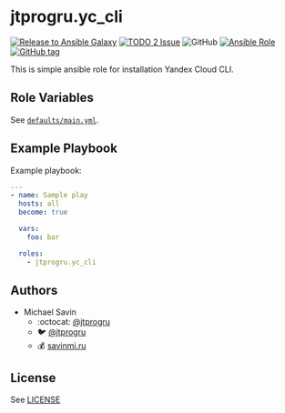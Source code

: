 # jtprogru.yc_cli

[![Release to Ansible Galaxy](https://github.com/jtprogru/ansible-role-yc_cli/actions/workflows/galaxy.yml/badge.svg)](https://github.com/jtprogru/ansible-role-yc_cli/actions/workflows/galaxy.yml)
[![TODO 2 Issue](https://github.com/jtprogru/ansible-role-yc_cli/actions/workflows/todo.yml/badge.svg)](https://github.com/jtprogru/ansible-role-yc_cli/actions/workflows/todo.yml)
![GitHub](https://img.shields.io/github/license/jtprogru/ansible-role-yc_cli)
[![Ansible Role](https://img.shields.io/ansible/role/62456)](https://galaxy.ansible.com/jtprogru/yc_cli/)
[![GitHub tag](https://img.shields.io/github/tag/jtprogru/ansible-role-yc_cli.svg)](https://github.com/jtprogru/ansible-role-yc_cli/tags)

This is simple ansible role for installation Yandex Cloud CLI.


## Role Variables


See [`defaults/main.yml`](defaults/main.yml).


## Example Playbook

Example playbook:
```yaml
---
- name: Sample play
  hosts: all
  become: true

  vars:
    foo: bar

  roles:
    - jtprogru.yc_cli
```

## Authors

- Michael Savin
  - :octocat: [@jtprogru](https://www.github.com/jtprogru)
  - :bird: [@jtprogru](https://www.twitter.com/jtprogru)
  - :moneybag: [savinmi.ru](https://savinmi.ru)

## License

See [LICENSE](LICENSE.md)
